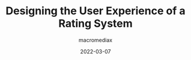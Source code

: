 ---
author: macromediax
date: 2022-03-07
publisher: uxdesigncc
tags:
  - design
  - user-experience
  - design-patterns
target_url: https://uxdesign.cc/designing-the-user-experience-of-a-rating-system-2c6a4d33bb11
title: Designing the User Experience of a Rating System
---